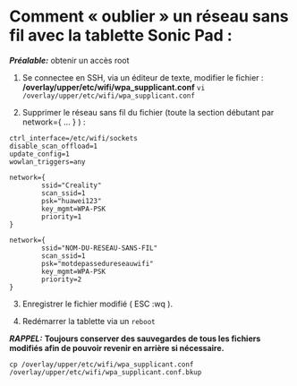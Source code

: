 # Comment « oublier » un réseau sans fil avec la tablette Sonic Pad :

***Préalable:*** obtenir un accès root

1. Se connectee en SSH, via un éditeur de texte, modifier le fichier : **/overlay/upper/etc/wifi/wpa_supplicant.conf**
`vi /overlay/upper/etc/wifi/wpa_supplicant.conf`

2. Supprimer le réseau sans fil du fichier (toute la section débutant par network={ … } ) :
```
ctrl_interface=/etc/wifi/sockets
disable_scan_offload=1
update_config=1
wowlan_triggers=any

network={
        ssid="Creality"
        scan_ssid=1
        psk="huawei123"
        key_mgmt=WPA-PSK
        priority=1
}

network={
        ssid="NOM-DU-RESEAU-SANS-FIL"
        scan_ssid=1
        psk="motdepassedureseauwifi"
        key_mgmt=WPA-PSK
        priority=2
}

```
3. Enregistrer le fichier modifié ( ESC :wq ).

4. Redémarrer la tablette via un `reboot`

***RAPPEL:***
**Toujours conserver des sauvegardes de tous les fichiers modifiés afin de pouvoir revenir en arrière si nécessaire.**

`cp /overlay/upper/etc/wifi/wpa_supplicant.conf /overlay/upper/etc/wifi/wpa_supplicant.conf.bkup`
